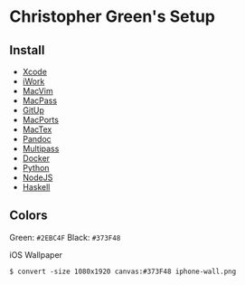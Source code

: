 # Christopher Green's Setup

## Install

- [Xcode](https://developer.apple.com/xcode/)
- [iWork](https://www.apple.com/iwork/)
- [MacVim](https://macvim-dev.github.io/macvim/)
- [MacPass](https://macpassapp.org)
- [GitUp](https://gitup.co)
- [MacPorts](https://www.macports.org)
- [MacTex](https://www.tug.org/mactex/)
- [Pandoc](https://pandoc.org)
- [Multipass](https://multipass.run)
- [Docker](https://docs.docker.com)
- [Python](https://www.python.org/downloads/)
- [NodeJS](https://nodejs.org/en/)
- [Haskell](https://www.haskell.org/platform/mac.html)

## Colors

Green: `#2EBC4F` 
Black: `#373F48` 

iOS Wallpaper

```
$ convert -size 1080x1920 canvas:#373F48 iphone-wall.png
```
